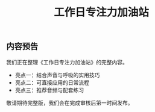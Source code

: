 ﻿---
lang: zh-CN
title: 工作日专注力加油站
slug: focus-booster
category: guides
tag: 指南
summary: 15 分钟声音 + 呼吸组合，让午间心智状态快速 reset。
keywords: 音疗, 指南
updated: 2025-10-13
---

## 内容预告

我们正在整理《工作日专注力加油站》的完整内容。

- 亮点一：结合声音与呼吸的实用技巧
- 亮点二：可直接应用的日常流程
- 亮点三：推荐音频与配套练习

敬请期待完整版，我们会在完成审核后第一时间发布。

